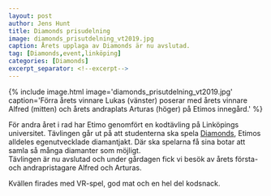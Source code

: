 ```yaml
---
layout: post
author: Jens Hunt
title: Diamonds prisudelning
image: diamonds_prisutdelning_vt2019.jpg
caption: Årets upplaga av Diamonds är nu avslutad.
tag: [Diamonds,event,linköping]
categories: [Diamonds]
excerpt_separator: <!--excerpt-->
---
```

{% include image.html image='diamonds_prisutdelning_vt2019.jpg' caption='Förra årets vinnare Lukas (vänster) poserar med årets vinnare Alfred (mitten) och årets andraplats Arturas (höger) på Etimos innegård.' %}

För andra året i rad har Etimo genomfört en kodtävling på Linköpings universitet. Tävlingen går ut på att studenterna ska spela [Diamonds](http://diamonds.etimo.se), Etimos alldeles egenutvecklade diamantjakt. Där ska spelarna få sina botar att samla så många diamanter som möjligt.    
Tävlingen är nu avslutad och under gårdagen fick vi besök av årets första- och andrapristagare Alfred och Arturas.    

Kvällen firades med VR-spel, god mat och en hel del kodsnack.
